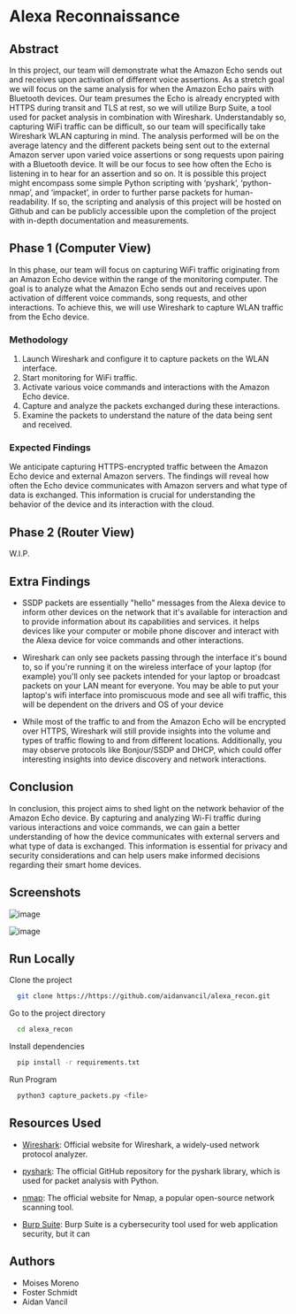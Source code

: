 
# Alexa Reconnaissance

## Abstract 
In this project, our team will demonstrate what the Amazon Echo sends out and receives upon activation of different voice assertions. As a stretch goal we will focus on the same analysis for when the Amazon Echo pairs with Bluetooth devices. Our team presumes the Echo is already encrypted with HTTPS during transit and TLS at rest, so we will utilize Burp Suite, a tool used for packet analysis in combination with Wireshark. Understandably so, capturing WiFi traffic can be difficult, so our team will specifically take Wireshark WLAN capturing in mind. The analysis performed will be on the average latency and the different packets being sent out to the external Amazon server upon varied voice assertions or song requests upon pairing with a Bluetooth device. It will be our focus to see how often the Echo is listening in to hear for an assertion and so on. It is possible this project might encompass some simple Python scripting with ‘pyshark’, ‘python-nmap’, and ‘impacket’, in order to further parse packets for human-readability. If so, the scripting and analysis of this project will be hosted on Github and can be publicly accessible upon the completion of the project with in-depth documentation and measurements.

## Phase 1 (Computer View)
In this phase, our team will focus on capturing WiFi traffic originating from an Amazon Echo device within the range of the monitoring computer. The goal is to analyze what the Amazon Echo sends out and receives upon activation of different voice commands, song requests, and other interactions. To achieve this, we will use Wireshark to capture WLAN traffic from the Echo device.

### Methodology
1. Launch Wireshark and configure it to capture packets on the WLAN interface.
2. Start monitoring for WiFi traffic.
3. Activate various voice commands and interactions with the Amazon Echo device.
4. Capture and analyze the packets exchanged during these interactions.
5. Examine the packets to understand the nature of the data being sent and received.

### Expected Findings
We anticipate capturing HTTPS-encrypted traffic between the Amazon Echo device and external Amazon servers. The findings will reveal how often the Echo device communicates with Amazon servers and what type of data is exchanged. This information is crucial for understanding the behavior of the device and its interaction with the cloud.

## Phase 2 (Router View)
W.I.P.

## Extra Findings
- SSDP packets are essentially "hello" messages from the Alexa device to inform other devices on the network that it's available for interaction and to provide information about its capabilities and services.  it helps devices like your computer or mobile phone discover and interact with the Alexa device for voice commands and other interactions.

- Wireshark can only see packets passing through the interface it's bound to, so if you're running it on the wireless interface of your laptop (for example) you'll only see packets intended for your laptop or broadcast packets on your LAN meant for everyone. You may be able to put your laptop's wifi interface into promiscuous mode and see all wifi traffic, this will be dependent on the drivers and OS of your device

- While most of the traffic to and from the Amazon Echo will be encrypted over HTTPS, Wireshark will still provide insights into the volume and types of traffic flowing to and from different locations. Additionally, you may observe protocols like Bonjour/SSDP and DHCP, which could offer interesting insights into device discovery and network interactions.

## Conclusion
In conclusion, this project aims to shed light on the network behavior of the Amazon Echo device. By capturing and analyzing Wi-Fi traffic during various interactions and voice commands, we can gain a better understanding of how the device communicates with external servers and what type of data is exchanged. This information is essential for privacy and security considerations and can help users make informed decisions regarding their smart home devices.


## Screenshots

![image](https://github.com/aidanvancil/alexa_recon/assets/42700427/3b5bf3df-2d79-42b6-9427-1e79e081b5d8)

![image](https://github.com/aidanvancil/alexa_recon/assets/42700427/32f31610-45e1-40a3-b37b-420d456601a7)


## Run Locally

Clone the project

```bash
  git clone https://https://github.com/aidanvancil/alexa_recon.git
```

Go to the project directory

```bash
  cd alexa_recon
```

Install dependencies

```bash
  pip install -r requirements.txt
```

Run Program

```bash
  python3 capture_packets.py <file>
```


## Resources Used

- [Wireshark](https://www.wireshark.org/): Official website for Wireshark, a widely-used network protocol analyzer.

- [pyshark](https://github.com/KimiNewt/pyshark): The official GitHub repository for the pyshark library, which is used for packet analysis with Python.

- [nmap](https://nmap.org/): The official website for Nmap, a popular open-source network scanning tool.

- [Burp Suite](https://portswigger.net/burp): Burp Suite is a cybersecurity tool used for web application security, but it can


## Authors
- Moises Moreno
- Foster Schmidt
- Aidan Vancil
